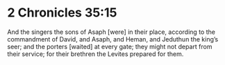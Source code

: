 # 2 Chronicles 35:15

And the singers the sons of Asaph [were] in their place, according to the commandment of David, and Asaph, and Heman, and Jeduthun the king’s seer; and the porters [waited] at every gate; they might not depart from their service; for their brethren the Levites prepared for them.